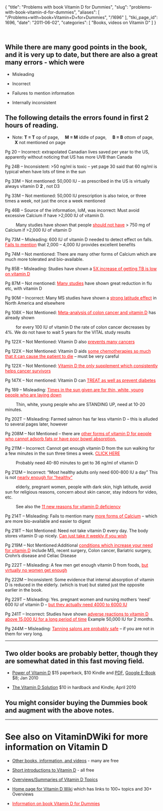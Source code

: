 {
  "title": "Problems with book Vitamin D for Dummies",
  "slug": "problems-with-book-vitamin-d-for-dummies",
  "aliases": [
    "/Problems+with+book+Vitamin+D+for+Dummies",
    "/1696"
  ],
  "tiki_page_id": 1696,
  "date": "2011-06-02",
  "categories": [
    "Books, videos on Vitamin D"
  ]
}

&nbsp;

## While there are many good points in the book, and it is very up to date, but there are also a great many errors - which were

* Misleading

* Incorrect

* Failures to mention information

* Internally inconsistent

## The following details the errors found in first 2 hours of reading.

* Note:  **T = T** op of page, &nbsp; &nbsp; **M = M** iddle of page, &nbsp; &nbsp; **B = B** ottom of page, &nbsp; &nbsp; **X**  not mentioned on page

Pg 20 –  Incorrect: extrapolated Canadian lives saved per year to the US, apparently without noticing that US has more UVB than Canada

Pg 24B – Inconsistent: >50 ng/ml is toxic – yet page 30 said that 60 ng/ml is typical when have lots of time in the sun

Pg 33M – Not mentioned: 50,000 IU – as prescribed in the US is virtually always vitamin D **2** , not D3

Pg 33M – Not mentioned: 50,000 IU prescription is also twice, or three times a week, not just the once a week mentioned

Pg 46B – Source of the information, IoM, was incorrect: Must avoid excessive Calcium if have >2,000 IU of vitamin D. 

&nbsp; &nbsp; &nbsp; &nbsp; &nbsp;Many studies have shown that people <a href="/posts/should-not-have" style="color: red; text-decoration: underline;" title="This link has an unknown page_id: 1193">should not have</a> > 750 mg of Calcium if >2,000 IU of vitamin D

Pg 73M – Misleading: 600 IU of vitamin D needed to detect effect on falls. <a href="/posts/fails-to-mention" style="color: red; text-decoration: underline;" title="This link has an unknown page_id: 1260">Fails to mention</a> that 2,000 – 4,000 IU provides excellent benefits

Pg 74M – Not mentioned: There are many other forms of Calcium which are much more tolerated and bio-available.

Pg 85B – Misleading: Studies have shown a <a href="/posts/5x-increase-of-getting-tb-is-low-on-vitamin-d" style="color: red; text-decoration: underline;" title="This link has an unknown page_id: 727">5X increase of getting TB is low on vitamin D</a>

Pg 87M – Not mentioned: <a href="/posts/many-studies" style="color: red; text-decoration: underline;" title="This link has an unknown page_id: 1304">Many studies</a> have shown great reduction in flu etc, with vitamin D

Pg 90M – Incorrect: Many MS studies have shown a <a href="/posts/strong-latitude-effect" style="color: red; text-decoration: underline;" title="This link has an unknown page_id: 691">strong latitude effect</a> in North America and elsewhere

Pg 108X – Not Mentioned: <a href="/posts/meta-analysis-of-colon-cancer-and-vitamin-d" style="color: red; text-decoration: underline;" title="This link has an unknown page_id: 1470">Meta-analysis of colon cancer and vitamin D</a> has already shown  

&nbsp; &nbsp; &nbsp; &nbsp; &nbsp;for every 100 IU of vitamin D the rate of colon cancer decreases by 4%. We do not have to wait 5 years for the VITAL study results

Pg 122X – Not Mentioned: Vitamin D also <a href="/posts/prevents-many-cancers" style="color: red; text-decoration: underline;" title="This link has an unknown page_id: 931">prevents many cancers</a>

Pg 122X – Not Mentioned: Vitamin D aids <a href="/posts/some-chemotherapies-so-much-that-it-can-cause-the-patient-to-die" style="color: red; text-decoration: underline;" title="This link has an unknown page_id: 396">some chemotherapies so much that it can cause the patient to die</a> – must be very careful

Pg 122X – Not Mentioned: <a href="/posts/vitamin-d-the-only-supplement-which-consistently-helps-cancer-survivors" style="color: red; text-decoration: underline;" title="This link has an unknown page_id: 739">Vitamin D the only supplement which consistently helps cancer survivors</a>

Pg 147X – Not mentioned: Vitamin D can <a href="/posts/treat-as-well-as-prevent-diabetes" style="color: red; text-decoration: underline;" title="This link has an unknown page_id: 339">TREAT as well as prevent diabetes</a>

Pg 189 – Misleading: <a href="/posts/times-in-the-sun-given-are-for-thin-white-young-people-who-are-laying-down" style="color: red; text-decoration: underline;" title="This link has an unknown page_id: 1689">Times in the sun given are for thin, white, young people who are laying down</a> 

&nbsp; &nbsp; &nbsp; &nbsp; &nbsp;Thin, white, young people who are STANDING UP, need at 10-20 minutes.

Pg 202T – Misleading: Farmed salmon has far less vitamin D – this is alluded to several pages later, however

Pg 208M – Not Mentioned – there are <a href="/posts/other-forms-of-vitamin-d-for-people-who-cannot-adsorb-fats-or-have-poor-bowel-absorption" style="color: red; text-decoration: underline;" title="This link has an unknown page_id: 1252">other forms of vitamin D for people who cannot adsorb fats or have poor bowel absorption.</a>

Pg 211M – Incorrect: Cannot get enough vitamin D from the sun walking for a few minutes in the sun three times a week. <a href="/posts/click-here" style="color: red; text-decoration: underline;" title="This link has an unknown page_id: 1689">CLICK HERE</a>  

&nbsp; &nbsp; &nbsp; &nbsp; &nbsp;Probably need 40-80 minutes to get to 36 ng/ml of vitamin D

Pg 212M – Incorrect: “Most healthy adults only need 600-800 IU a day”  This is not <a href="/posts/nearly-enough-for-healthy" style="color: red; text-decoration: underline;" title="This link has an unknown page_id: 766">nearly enough for “healthy”</a>

&nbsp; &nbsp; &nbsp; &nbsp; &nbsp;elderly, pregnant women, people with dark skin, high latitude, avoid sun for religious reasons, concern about skin cancer, stay indoors for video, etc.  

&nbsp; &nbsp; &nbsp; &nbsp; &nbsp;See also the <a href="/posts/11-new-reasons-for-vitamin-d-deficiency" style="color: red; text-decoration: underline;" title="This link has an unknown page_id: 1586">11 new reasons for vitamin D deficiency</a>

Pg 214T – Misleading: Fails to mention many <a href="/posts/more-forms-of-calcium" style="color: red; text-decoration: underline;" title="This link has an unknown page_id: 1446">more forms of Calcium</a> – which are more bio-available and easier to digest

Pg 218T – Not Mentioned: Need not take vitamin D every day.  The body stores vitamin D up nicely. <a href="/posts/can-just-take-it-weekly-if-you-wish" style="color: red; text-decoration: underline;" title="This link has an unknown page_id: 1687">Can just take it weekly if you wish</a>

Pg 219M – Not Mentioned:Additional <a href="/posts/conditions-which-increase-your-need-for-vitamin-d" style="color: red; text-decoration: underline;" title="This link has an unknown page_id: 889">conditions which increase your need for vitamin D</a> include MS,  recent surgery, Colon cancer, Bariatric surgery, Crohn’s disease and Celiac Disease

Pg 222T – Misleading: A few men get enough vitamin D from foods, <a href="/posts/but-virtually-no-women-get-enough" style="color: red; text-decoration: underline;" title="This link has an unknown page_id: 889">but virtually no women get enough</a>

Pg 222M – Inconsistent: Some evidence that internal absorption of vitamin D is reduced in the elderly.  (which is true) but stated just the opposite earlier in the book.

Pg 229T – Misleading: Yes. pregnant women and nursing mothers ‘need’ 600 IU of vitamin D – <a href="/posts/but-they-actually-need-4000-to-6000-iu" style="color: red; text-decoration: underline;" title="This link has an unknown page_id: 816">but they actually need 4000 to 6000 IU</a>

Pg 241T – Incorrect: Studies have shown <a href="/posts/adverse-reactions-to-vitamin-d-above-15000-iu-for-a-long-period-of-time" style="color: red; text-decoration: underline;" title="This link has an unknown page_id: 898">adverse reactions to vitamin D above 15,000 IU for a long period of time</a>  Example  50,000 IU for 2 months. 

Pg 244M – Misleading: <a href="/posts/tanning-salons-are-probably-safe" style="color: red; text-decoration: underline;" title="This link has an unknown page_id: 1462">Tanning salons are probably safe</a> – if you are not in them for very long.

- - - - - - - - - - - 

## Two older books are probably better, though they are somewhat dated in this fast moving field.

* [Power of Vitamin D](http://www.amazon.com/Power-Vitamin-Comprehensive-Information-Deficiency/dp/1432748106/ref=sr_1_2?s=books&ie=UTF8&qid=1308059714&sr=1-2)  $15 paperback, $10 Kindle and [PDF](http://www.powerofvitamind.com/), [Google E-Book](http://books.google.com/books?printsec=frontcover&id=cT5U7IlC_ugC#v=onepage&q&f=false) $8; Jan 2010

* [The Vitamin D Solution](http://www.amazon.com/Vitamin-Solution-3-Step-Strategy-Problem/dp/B004EYUGFW/ref=sr_1_1?s=books&ie=UTF8&qid=1308059714&sr=1-1) $10 in hardback and Kindle; April 2010

## You might consider buying the Dummies book and augment with the above notes.

- - - - - - - - - 

# See also on VitaminDWiki for more information on Vitamin D

* [Other books, information, and videos](https://www.VitaminDWiki.com/tiki-browse_categories.php?parentId=28&sort_mode=created_desc) - many are free

* [Short introductions to Vitamin D](https://www.VitaminDWiki.com/tiki-browse_categories.php?parentId=39&sort_mode=created_desc) - all free

* [Overviews/Summaries of Vitamin D Topics](https://www.VitaminDWiki.com/tiki-browse_categories.php?parentId=57&sort_mode=created_desc)

* [Home page for Vitamin D Wiki](https://www.VitaminDWiki.com/tiki-index.php) which has links to 100+ topics and 30+ Overviews

* <a href="/posts/information-on-book-vitamin-d-for-dummies" style="color: red; text-decoration: underline;" title="This link has an unknown page_id: 926">Information on book Vitamin D for Dummies</a>

